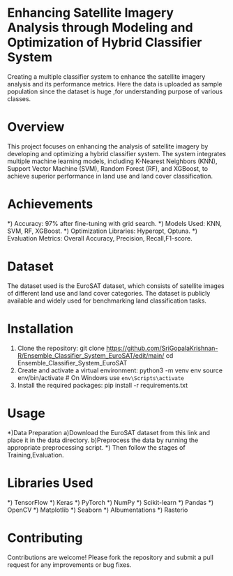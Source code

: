 # Enhancing Satellite Imagery Analysis through Modeling and Optimization of Hybrid Classifier System
Creating a multiple classifier system to enhance the satellite imagery analysis and its performance metrics.
Here the data is uploaded as sample population since the dataset is huge ,for understanding purpose of various classes.

# Overview
This project focuses on enhancing the analysis of satellite imagery by developing and optimizing a hybrid classifier system. The system integrates multiple machine learning models, including K-Nearest Neighbors (KNN), Support Vector Machine (SVM), Random Forest (RF), and XGBoost, to achieve superior performance in land use and land cover classification.

# Achievements
*) Accuracy: 97% after fine-tuning with grid search.
*) Models Used: KNN, SVM, RF, XGBoost.
*) Optimization Libraries: Hyperopt, Optuna.
*) Evaluation Metrics: Overall Accuracy, Precision, Recall,F1-score.

# Dataset
The dataset used is the EuroSAT dataset, which consists of satellite images of different land use and land cover categories. The dataset is publicly available and widely used for benchmarking land classification tasks.

# Installation
1) Clone the repository: git clone https://github.com/SriGopalaKrishnan-R/Ensemble_Classifier_System_EuroSAT/edit/main/
                         cd Ensemble_Classifier_System_EuroSAT
2) Create and activate a virtual environment: python3 -m venv env
                                              source env/bin/activate  # On Windows use `env\Scripts\activate`
3) Install the required packages: pip install -r requirements.txt

# Usage 
*)Data Preparation
  a)Download the EuroSAT dataset from this link and place it in the data directory.
  b)Preprocess the data by running the appropriate preprocessing script.
*) Then follow the stages of Training,Evaluation.

# Libraries Used
  *) TensorFlow
  *) Keras
  *) PyTorch
  *) NumPy
  *) Scikit-learn
  *) Pandas
  *) OpenCV
  *) Matplotlib
  *) Seaborn
  *) Albumentations
  *) Rasterio
  
# Contributing
Contributions are welcome! Please fork the repository and submit a pull request for any improvements or bug fixes.
